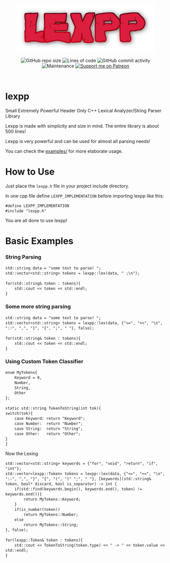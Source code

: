<br/>
<p align="center">
    <img src="https://raw.githubusercontent.com/Jaysmito101/lexpp/master/images/ReadmeHeader.png" border="0"></
</p>

<br/>
<p align="center">
  <img alt="GitHub repo size" src="https://img.shields.io/github/repo-size/Jaysmito101/lexpp?style=for-the-badge">
  <img alt="Lines of code" src="https://img.shields.io/tokei/lines/github/Jaysmito101/lexpp?style=for-the-badge">
  <img alt="GitHub commit activity" src="https://img.shields.io/github/commit-activity/w/Jaysmito101/lexpp?style=for-the-badge">
    <br>
    <img alt="Maintenance" src="https://img.shields.io/maintenance/yes/2021?style=for-the-badge">
    <a href="https://patreon.com/jaysmito101"><img src="https://img.shields.io/endpoint.svg?url=https%3A%2F%2Fshieldsio-patreon.vercel.app%2Fapi%3Fusername%3Djaysmito101%26type%3Dpledges&style=for-the-badge" alt="Support me on Patreon" /></a>
</p>
<br/>



# lexpp
Small Extremely Powerful Header Only C++ Lexical Analyzer/String Parser Library


Lexpp is made with simplicity and size in mind. The entire library is about 500 lines!

Lexpp is very powerful and can be used for almost all parsing needs!

You can check the <a  href="https://github.com/Jaysmito101/lexpp/tree/master/examples">examples/</a> for more elaborate usage.

# How to Use

Just place the `lexpp.h` file in your project include directory.

In one cpp file define `LEXPP_IMPLEMENTATION` before importing lexpp like  this:


    #define LEXPP_IMPLEMENTATION
    #include "lexpp.h"
    
You are all done to use lexpp!



# Basic Examples

### String Parsing

    std::string data = "some text to parse! ";
    std::vector<std::string> tokens = lexpp::lex(data, " ;\n");

    for(std::string& token : tokens){
        std::cout << token << std::endl;
    }

### Some more string parsing

    std::string data = "some text to parse! ";
    std::vector<std::string> tokens = lexpp::lex(data, {"<=", "<<", "\n", "::", ",", "}", "{", ";", " "}, false);

    for(std::string& token : tokens){
        std::cout << token << std::endl;
    }


### Using Custom Token Classifier


    enum MyTokens{
        Keyword = 0,
        Number,
        String,
        Other
    };
    
    static std::string TokenToString(int tok){
    switch(tok){
        case Keyword: return "Keyword";
        case Number:  return "Number";
        case String:  return "String";
        case Other:   return "Other";
    }
    }


Now the Lexing

    std::vector<std::string> keywords = {"for", "void", "return", "if", "int"};
    std::vector<lexpp::Token> tokens = lexpp::lex(data, {"<=", "<<", "\n", "::", ",", "}", "{", "(", ")" ";", " "}, [keywords](std::string& token, bool* discard, bool is_separator) -> int {
        if(std::find(keywords.begin(), keywords.end(), token) != keywords.end()){
            return MyTokens::Keyword;
        }
        if(is_number(token))
            return MyTokens::Number;
        else
            return MyTokens::String;
    }, false);

    for(lexpp::Token& token : tokens){
        std::cout << TokenToString(token.type) << " -> " << token.value << std::endl;
    }
